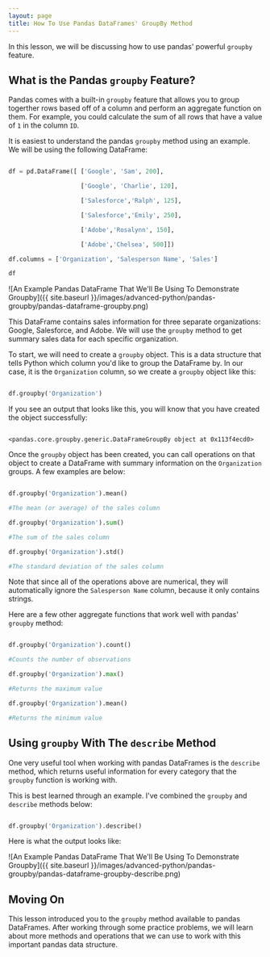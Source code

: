 ```yaml
---
layout: page
title: How To Use Pandas DataFrames' GroupBy Method
---
```


In this lesson, we will be discussing how to use pandas' powerful `groupby` feature.


## What is the Pandas `groupby` Feature?

Pandas comes with a built-in `groupby` feature that allows you to group togerther rows based off of a column and perform an aggregate function on them. For example, you could calculate the sum of all rows that have a value of `1` in the column `ID`. 

It is easiest to understand the pandas `groupby` method using an example. We will be using the following DataFrame:

```python

df = pd.DataFrame([ ['Google', 'Sam', 200],

                    ['Google', 'Charlie', 120],

                    ['Salesforce','Ralph', 125],

                    ['Salesforce','Emily', 250],

                    ['Adobe','Rosalynn', 150],

                    ['Adobe','Chelsea', 500]])

df.columns = ['Organization', 'Salesperson Name', 'Sales']

df

```

![An Example Pandas DataFrame That We'll Be Using To Demonstrate Groupby]({{ site.baseurl }}/images/advanced-python/pandas-groupby/pandas-dataframe-groupby.png)

This DataFrame contains sales information for three separate organizations: Google, Salesforce, and Adobe. We will use the `groupby` method to get summary sales data for each specific organization.

To start, we will need to create a `groupby` object. This is a data structure that tells Python which column you'd like to group the DataFrame by. In our case, it is the `Organization` column, so we create a `groupby` object like this:

```python

df.groupby('Organization')

```

If you see an output that looks like this, you will know that you have created the object successfully:

```

<pandas.core.groupby.generic.DataFrameGroupBy object at 0x113f4ecd0>

```

Once the `groupby` object has been created, you can call operations on that object to create a DataFrame with summary information on the `Organization` groups. A few examples are below:

```python

df.groupby('Organization').mean()

#The mean (or average) of the sales column

df.groupby('Organization').sum()

#The sum of the sales column

df.groupby('Organization').std()

#The standard deviation of the sales column

```

Note that since all of the operations above are numerical, they will automatically ignore the `Salesperson Name` column, because it only contains strings.

Here are a few other aggregate functions that work well with pandas' `groupby` method:

```python

df.groupby('Organization').count()

#Counts the number of observations

df.groupby('Organization').max()

#Returns the maximum value

df.groupby('Organization').mean()

#Returns the minimum value

```


## Using `groupby` With The `describe` Method

One very useful tool when working with pandas DataFrames is the `describe` method, which returns useful information for every category that the `groupby` function is working with. 

This is best learned through an example. I've combined the `groupby` and `describe` methods below:

```python

df.groupby('Organization').describe()

```

Here is what the output looks like:

![An Example Pandas DataFrame That We'll Be Using To Demonstrate Groupby]({{ site.baseurl }}/images/advanced-python/pandas-groupby/pandas-dataframe-groupby-describe.png)


## Moving On

This lesson introduced you to the `groupby` method available to pandas DataFrames. After working through some practice problems, we will learn about more methods and operations that we can use to work with this important pandas data structure.
